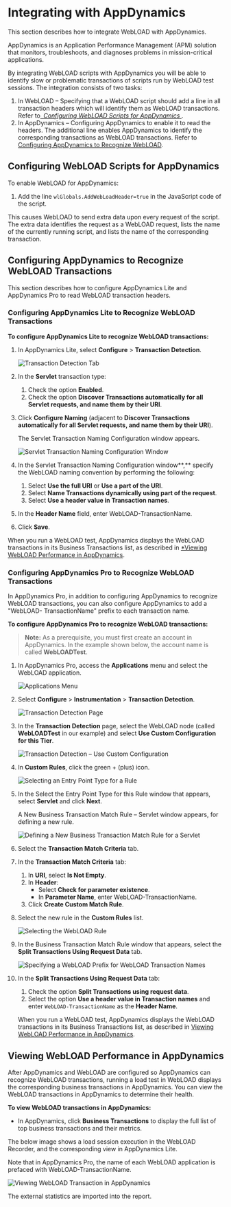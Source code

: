 ﻿# Integrating with AppDynamics

This section describes how to integrate WebLOAD with AppDynamics.

AppDynamics is an Application Performance Management (APM) solution that monitors, troubleshoots, and diagnoses problems in mission-critical applications.

By integrating WebLOAD scripts with AppDynamics you will be able to identify slow or problematic transactions of scripts run by WebLOAD test sessions. The integration consists of two tasks:

1. In WebLOAD – Specifying that a WebLOAD script should add a line in all transaction headers which will identify them as WebLOAD transactions. Refer to[` `*Configuring WebLOAD Scripts for AppDynamics* ](#configuring-webload-scripts-for-appdynamics).
1. In AppDynamics – Configuring AppDynamics to enable it to read the headers. The additional line enables AppDynamics to identify the corresponding transactions as WebLOAD transactions. Refer to [Configuring AppDynamics to Recognize WebLOAD](#configuring-appdynamics-to-recognize-webload-transactions).



## Configuring WebLOAD Scripts for AppDynamics

To enable WebLOAD for AppDynamics:

1.	Add the line `wlGlobals.AddWebLoadHeader=true` in the JavaScript code of the script.

This causes WebLOAD to send extra data upon every request of the script. The extra data identifies the request as a WebLOAD request, lists the name of the currently running script, and lists the name of the corresponding transaction.



## Configuring AppDynamics to Recognize WebLOAD Transactions

This section describes how to configure AppDynamics Lite and AppDynamics Pro to read WebLOAD transaction headers.

### Configuring AppDynamics Lite to Recognize WebLOAD Transactions

**To configure AppDynamics Lite to recognize WebLOAD transactions:**

1. In AppDynamics Lite, select **Configure** > **Transaction Detection**.

    ![Transaction Detection Tab](../images/console_users_guide_3009.png)

1. In the **Servlet** transaction type:

    1. Check the option **Enabled**.
    1. Check the option **Discover Transactions automatically for all Servlet requests, and name them by their URI**.

1. Click **Configure Naming** (adjacent to **Discover Transactions automatically for all Servlet requests, and name them by their URI**).


    The Servlet Transaction Naming Configuration window appears.


    ![Servlet Transaction Naming Configuration Window](../images/console_users_guide_3010.png)


1. In the Servlet Transaction Naming Configuration window**,** specify the WebLOAD naming convention by performing the following:
    1. Select **Use the full URI** or **Use a part of the URI**.
    1. Select **Name Transactions dynamically using part of the request**.
    1. Select **Use a header value in Transaction names**.

1. In the **Header Name** field, enter WebLOAD-TransactionName.
1. Click **Save**.

When you run a WebLOAD test, AppDynamics displays the WebLOAD transactions in its Business Transactions list, as described in [*Viewing WebLOAD Performance in AppDynamics](#viewing-webload-performance-in-appdynamics).



### Configuring AppDynamics Pro to Recognize WebLOAD Transactions

In AppDynamics Pro, in addition to configuring AppDynamics to recognize WebLOAD transactions, you can also configure AppDynamics to add a "WebLOAD- TransactionName" prefix to each transaction name.

**To configure AppDynamics Pro to recognize WebLOAD transactions:**

> **Note:** As a prerequisite, you must first create an account in AppDynamics. In the example shown below, the account name is called **WebLOADTest**.

1. In AppDynamics Pro, access the **Applications** menu and select the WebLOAD application.

    ![Applications Menu](../images/console_users_guide_3012.jpeg)


1. Select **Configure** > **Instrumentation** > **Transaction Detection**.

    ![Transaction Detection Page](../images/console_users_guide_3013.jpeg)


1. In the **Transaction Detection** page, select the WebLOAD node (called **WebLOADTest** in our example) and select **Use Custom Configuration for this Tier**.

    ![Transaction Detection – Use Custom Configuration](../images/console_users_guide_3014.jpeg)

1. In **Custom Rules**, click the green + (plus) icon.

    ![Selecting an Entry Point Type for a Rule](../images/console_users_guide_3015.jpeg)

1. In the Select the Entry Point Type for this Rule window that appears, select **Servlet** and click **Next**.

    A New Business Transaction Match Rule – Servlet window appears, for defining a new rule.
 
    ![Defining a New Business Transaction Match Rule for a Servlet](../images/console_users_guide_3016.png)


1. Select the **Transaction Match Criteria** tab.
1. In the **Transaction Match Criteria** tab:
    1. In **URI**, select **Is Not Empty**.
    1. In **Header**:
          - Select **Check for parameter existence**.
          - In **Parameter Name**, enter WebLOAD-TransactionName.
    1. Click **Create Custom Match Rule**.

1. Select the new rule in the **Custom Rules** list.

    ![Selecting the WebLOAD Rule](../images/console_users_guide_3017.jpeg)


1. In the Business Transaction Match Rule window that appears, select the **Split Transactions Using Request Data** tab.

    ![Specifying a WebLOAD Prefix for WebLOAD Transaction Names](../images/console_users_guide_3018.jpeg)

1. In the **Split Transactions Using Request Data** tab:
    1. Check the option **Split Transactions using request data**.
    1. Select the option **Use a header value in Transaction names** and enter
    `WebLOAD-TransactionName` as the **Header Name**.

    When you run a WebLOAD test, AppDynamics displays the WebLOAD transactions in its Business Transactions list, as described in [Viewing WebLOAD Performance in AppDynamics](#viewing-webload-performance-in-appdynamics).



## Viewing WebLOAD Performance in AppDynamics

After AppDynamics and WebLOAD are configured so AppDynamics can recognize WebLOAD transactions, running a load test in WebLOAD displays the corresponding business transactions in AppDynamics. You can view the WebLOAD transactions in AppDynamics to determine their health.

**To view WebLOAD transactions in AppDynamics:**

- In AppDynamics, click **Business Transactions** to display the full list of top business transactions and their metrics.

The below image shows a load session execution in the WebLOAD Recorder, and the corresponding view in AppDynamics Lite.

Note that in AppDynamics Pro, the name of each WebLOAD application is prefaced with WebLOAD-TransactionName.

![Viewing WebLOAD Transaction in AppDynamics](../images/console_users_guide_3019.jpeg)



The external statistics are imported into the report.


